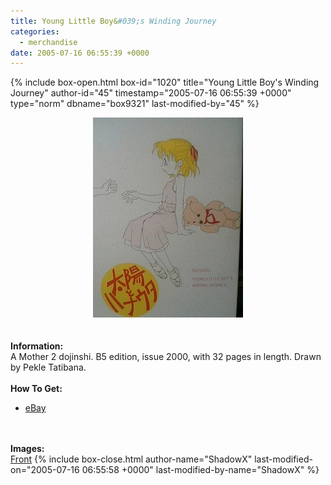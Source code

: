 ```yaml
---
title: Young Little Boy&#039;s Winding Journey
categories:
  - merchandise
date: 2005-07-16 06:55:39 +0000
---
```

{% include box-open.html box-id="1020" title="Young Little Boy's Winding Journey" author-id="45" timestamp="2005-07-16 06:55:39 +0000" type="norm" dbname="box9321" last-modified-by="45" %}
	<center>
	<img src="/merchandise/images/ylbwj_title.jpg" border="0" alt="Mother 2: Young Little Boy's Winding Journey" />
	</center>
	<br /><br />
	<b>Information:</b>
	<br />
	A Mother 2 dojinshi. B5 edition, issue 2000, with 32 pages in length. 
	Drawn by Pekle Tatibana.
	<br /><br />
	<b>How To Get:</b>
	<br />
	<ul>
	<li><a href="http://www.ebay.com">eBay</a></li>
	</ul>
	<br /><br />
	<b>Images:</b>
	<br />
	<a href="/merchandise/images/ylbwj_front.jpg">Front</a>
{% include box-close.html author-name="ShadowX" last-modified-on="2005-07-16 06:55:58 +0000" last-modified-by-name="ShadowX" %}
